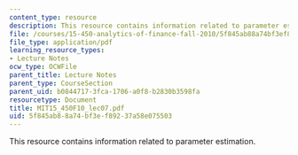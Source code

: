 ```yaml
---
content_type: resource
description: This resource contains information related to parameter estimation.
file: /courses/15-450-analytics-of-finance-fall-2010/5f845ab88a74bf3ef89237a58e075503_MIT15_450F10_lec07.pdf
file_type: application/pdf
learning_resource_types:
- Lecture Notes
ocw_type: OCWFile
parent_title: Lecture Notes
parent_type: CourseSection
parent_uid: b0844717-3fca-1706-a0f8-b2830b3598fa
resourcetype: Document
title: MIT15_450F10_lec07.pdf
uid: 5f845ab8-8a74-bf3e-f892-37a58e075503
---
```

This resource contains information related to parameter estimation.

